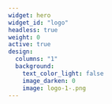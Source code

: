 ```yaml
---
widget: hero
widget_id: "logo"
headless: true
weight: 0
active: true
design:
  columns: "1"
  background:
    text_color_light: false
    image_darken: 0
    image: logo-1-.png
---
```


